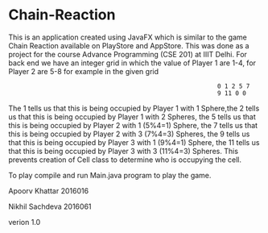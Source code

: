 # Chain-Reaction

This is an application created using JavaFX which is similar to the game Chain Reaction available on PlayStore and AppStore. This was done as a project for the course Advance Programming (CSE 201) at IIIT Delhi. For back end we have an integer grid in which the value of Player 1 are 1-4, for Player 2 are 5-8 for example in the given grid



                                                              0 1 2 5 7 
                                                              9 11 0 0
                                                              
                                                              
                                                              
The 1 tells us that this is being occupied by Player 1 with 1 Sphere,the 2 tells us that this is being occupied by Player 1 with 2 Spheres, the 5 tells us that this is being occupied by Player 2 with 1 (5%4=1) Sphere, the 7 tells us that this is being occupied by Player 2 with 3 (7%4=3) Spheres, the 9 tells us that this is being occupied by Player 3 with 1 (9%4=1) Sphere,  the 11 tells us that this is being occupied by Player 3 with 3 (11%4=3) Spheres. This prevents creation of Cell class to determine who is occupying the cell.

To play compile and run Main.java program to play the game.

Apoorv Khattar 2016016

Nikhil Sachdeva 2016061


verion 1.0



